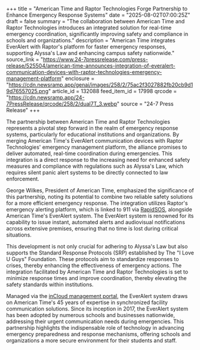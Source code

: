 +++
title = "American Time and Raptor Technologies Forge Partnership to Enhance Emergency Response Systems"
date = "2025-08-02T07:00:25Z"
draft = false
summary = "The collaboration between American Time and Raptor Technologies introduces an integrated solution for real-time emergency coordination, significantly improving safety and compliance in schools and organizations."
description = "American Time integrates EverAlert with Raptor's platform for faster emergency responses, supporting Alyssa's Law and enhancing campus safety nationwide."
source_link = "https://www.24-7pressrelease.com/press-release/525504/american-time-announces-integration-of-everalert-communication-devices-with-raptor-technologies-emergency-management-platform"
enclosure = "https://cdn.newsramp.app/genai/images/258/2/75ac2f3027882fb20cb9d19d76557025.png"
article_id = 132088
feed_item_id = 17998
qrcode = "https://cdn.newsramp.app/24-7PressRelease/qrcode/258/2/dual7T_3.webp"
source = "24-7 Press Release"
+++

<p>The partnership between American Time and Raptor Technologies represents a pivotal step forward in the realm of emergency response systems, particularly for educational institutions and organizations. By merging American Time's EverAlert communication devices with Raptor Technologies' emergency management platform, the alliance promises to deliver automated, real-time coordination during emergencies. This integration is a direct response to the increasing need for enhanced safety measures and compliance with regulations such as Alyssa's Law, which requires silent panic alert systems to be directly connected to law enforcement.</p><p>George Wilkes, President of American Time, emphasized the significance of this partnership, noting its potential to combine two reliable safety solutions for a more efficient emergency response. The integration utilizes Raptor's emergency alerting platform, which is linked to 911 via <a href="https://www.rapidsos.com" rel="nofollow" target="_blank">RapidSOS</a>, alongside American Time's EverAlert system. The EverAlert system is renowned for its capability to issue instant, automated alerts and audiovisual notifications across extensive premises, ensuring that no time is lost during critical situations.</p><p>This development is not only crucial for adhering to Alyssa's Law but also supports the Standard Response Protocols (SRP) established by The "I Love U Guys" Foundation. These protocols aim to standardize responses to crises, thereby enhancing the effectiveness of emergency actions. The integration facilitated by American Time and Raptor Technologies is set to minimize response times and improve coordination, thereby elevating the safety standards within institutions.</p><p>Managed via the <a href="https://www.american-time.com" rel="nofollow" target="_blank">inCloud management portal</a>, the EverAlert system draws on American Time's 45 years of expertise in synchronized facility communication solutions. Since its inception in 2017, the EverAlert system has been adopted by numerous schools and businesses nationwide, addressing their urgent communication needs during emergencies. This partnership highlights the indispensable role of technology in advancing emergency preparedness and response mechanisms, offering schools and organizations a more secure environment for their students and staff.</p>